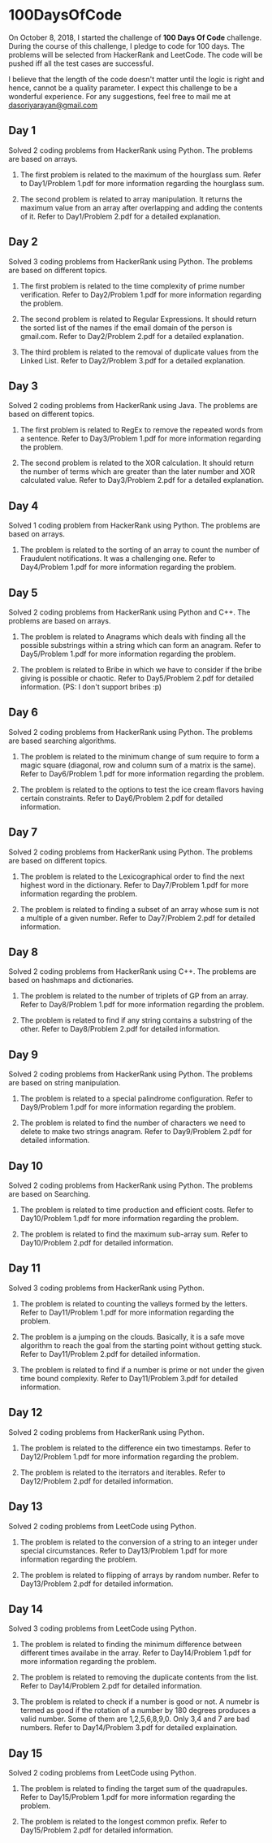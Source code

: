 # 100DaysOfCode

On October 8, 2018, I started the challenge of **100 Days Of Code** challenge. During the course of this challenge, I pledge to code for 100 days. The problems will be selected from HackerRank and LeetCode. The code will be pushed iff all the test cases are successful. 

I believe that the length of the code doesn't matter until the logic is right and hence, cannot be a quality parameter. I expect this challenge to be a wonderful experience. For any suggestions, feel free to mail me at dasoriyarayan@gmail.com

## Day 1
Solved 2 coding problems from HackerRank using Python. The problems are based on arrays.

1. The first problem is related to the maximum of the hourglass sum. Refer to Day1/Problem 1.pdf for more information regarding the hourglass sum. 

2. The second problem is related to array manipulation. It returns the maximum value from an array after overlapping and adding the contents of it. Refer to Day1/Problem 2.pdf for a detailed explanation.


## Day 2
Solved 3 coding problems from HackerRank using Python. The problems are based on different topics.

1. The first problem is related to the time complexity of prime number verification. Refer to Day2/Problem 1.pdf for more information regarding the problem. 

2. The second problem is related to Regular Expressions. It should return the sorted list of the names if the email domain of the person is gmail.com. Refer to Day2/Problem 2.pdf for a detailed explanation.

3. The third problem is related to the removal of duplicate values from the Linked List. Refer to Day2/Problem 3.pdf for a detailed explanation.

## Day 3
Solved 2 coding problems from HackerRank using Java. The problems are based on different topics.

1. The first problem is related to RegEx to remove the repeated words from a sentence. Refer to Day3/Problem 1.pdf for more information regarding the problem. 

2. The second problem is related to the XOR calculation. It should return the number of terms which are greater than the later number and XOR calculated value. Refer to Day3/Problem 2.pdf for a detailed explanation.

## Day 4
Solved 1 coding problem from HackerRank using Python. The problems are based on arrays.

1. The problem is related to the sorting of an array to count the number of Fraudulent notifications. It was a challenging one. Refer to Day4/Problem 1.pdf for more information regarding the problem. 

## Day 5
Solved 2 coding problems from HackerRank using Python and C++. The problems are based on arrays.

1. The problem is related to Anagrams which deals with finding all the possible substrings within a string which can form an anagram. Refer to Day5/Problem 1.pdf for more information regarding the problem. 

2. The problem is related to Bribe in which we have to consider if the bribe giving is possible or chaotic. Refer to Day5/Problem 2.pdf for detailed information.  (PS: I don't support bribes :p)

## Day 6
Solved 2 coding problems from HackerRank using Python. The problems are based searching algorithms.

1. The problem is related to the minimum change of sum require to form a magic square (diagonal, row and column sum of a matrix is the same). Refer to Day6/Problem 1.pdf for more information regarding the problem. 

2. The problem is related to the options to test the ice cream flavors having certain constraints. Refer to Day6/Problem 2.pdf for detailed information. 

## Day 7
Solved 2 coding problems from HackerRank using Python. The problems are based on different topics.

1. The problem is related to the Lexicographical order to find the next highest word in the dictionary. Refer to Day7/Problem 1.pdf for more information regarding the problem. 

2. The problem is related to finding a subset of an array whose sum is not a multiple of a given number.  Refer to Day7/Problem 2.pdf for detailed information. 

## Day 8
Solved 2 coding problems from HackerRank using C++. The problems are based on hashmaps and dictionaries.

1. The problem is related to the number of triplets of GP from an array. Refer to Day8/Problem 1.pdf for more information regarding the problem. 

2. The problem is related to find if any string contains a substring of the other.  Refer to Day8/Problem 2.pdf for detailed information. 

## Day 9
Solved 2 coding problems from HackerRank using Python. The problems are based on string manipulation.

1. The problem is related to a special palindrome configuration. Refer to Day9/Problem 1.pdf for more information regarding the problem. 

2. The problem is related to find the number of characters we need to delete to make two strings anagram.  Refer to Day9/Problem 2.pdf for detailed information. 


## Day 10
Solved 2 coding problems from HackerRank using Python. The problems are based on Searching.
1. The problem is related to time production and efficient costs. Refer to Day10/Problem 1.pdf for more information regarding the problem. 

2. The problem is related to find the maximum sub-array sum.  Refer to Day10/Problem 2.pdf for detailed information. 

## Day 11
Solved 3 coding problems from HackerRank using Python. 
1. The problem is related to counting the valleys formed by the letters. Refer to Day11/Problem 1.pdf for more information regarding the problem. 

2. The problem is a jumping on the clouds. Basically, it is a safe move algorithm to reach the goal from the starting point without getting stuck.  Refer to Day11/Problem 2.pdf for detailed information.

3. The problem is related to find if a number is prime or not under the given time bound complexity. Refer to Day11/Problem 3.pdf for detailed information.

## Day 12
Solved 2 coding problems from HackerRank using Python. 
1. The problem is related to the difference ein two timestamps. Refer to Day12/Problem 1.pdf for more information regarding the problem. 

2. The problem is related to the iterrators and iterables. Refer to Day12/Problem 2.pdf for detailed information.

## Day 13
Solved 2 coding problems from LeetCode using Python. 
1. The problem is related to the conversion of a string to an integer under special circumstances. Refer to Day13/Problem 1.pdf for more information regarding the problem. 

2. The problem is related to flipping of arrays by random number. Refer to Day13/Problem 2.pdf for detailed information.

## Day 14
Solved 3 coding problems from LeetCode using Python. 
1. The problem is related to finding the minimum difference between different times availabe in the array. Refer to Day14/Problem 1.pdf for more information regarding the problem. 

2. The problem is related to removing the duplicate contents from the list. Refer to Day14/Problem 2.pdf for detailed information.

3. The problem is related to check if a number is good or not. A numebr is termed as good if the rotation of a number by 180 degrees produces a valid number. Some of them are 1,2,5,6,8,9,0. Only 3,4 and 7 are bad numbers. Refer to Day14/Problem 3.pdf for detailed explaination.

## Day 15
Solved 2 coding problems from LeetCode using Python. 
1. The problem is related to finding the target sum of the quadrapules. Refer to Day15/Problem 1.pdf for more information regarding the problem. 

2. The problem is related to the longest common prefix. Refer to Day15/Problem 2.pdf for detailed information.
